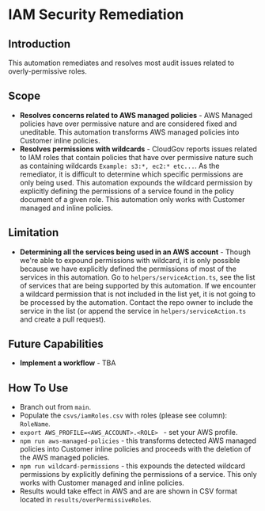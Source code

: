 # IAM Security Remediation

## Introduction
This automation remediates and resolves most audit issues related to overly-permissive roles.

## Scope
- **Resolves concerns related to AWS managed policies** - AWS Managed policies have over permissive nature and are considered fixed and uneditable. This automation transforms AWS managed policies into Customer inline policies.
- **Resolves permissions with wildcards** - CloudGov reports issues related to IAM roles that contain policies that have over permissive nature such as containing wildcards ```Example: s3:*, ec2:* etc...```. As the remediator, it is difficult to determine which specific permissions are only being used. This automation expounds the wildcard permission by explicitly defining the permissions of a service found in the policy document of a given role. This automation only works with Customer managed and inline policies.

## Limitation
- **Determining all the services being used in an AWS account** - Though we're able to expound permissions with wildcard, it is only possible because we have explicitly defined the permissions of most of the services in this automation. Go to ```helpers/serviceAction.ts```, see the list of services that are being supported by this automation. If we encounter a wildcard permission that is not included in the list yet, it is not going to be processed by the automation. Contact the repo owner to include the service in the list (or append the service in ```helpers/serviceAction.ts``` and create a pull request).

## Future Capabilities
- **Implement a workflow** - TBA

## How To Use
- Branch out from ```main```.
- Populate the ```csvs/iamRoles.csv``` with roles (please see column): ```RoleName```.
- ```export AWS_PROFILE=<AWS_ACCOUNT>.<ROLE> ``` - set your AWS profile.
- ```npm run aws-managed-policies``` - this transforms detected AWS managed policies into Customer inline policies and proceeds with the deletion of the AWS managed policies.
- ```npm run wildcard-permissions``` - this expounds the detected wildcard permissions by explicitly defining the permissions of a service. This only works with Customer managed and inline policies.
- Results would take effect in AWS and are are shown in CSV format located in ```results/overPermissiveRoles```.
